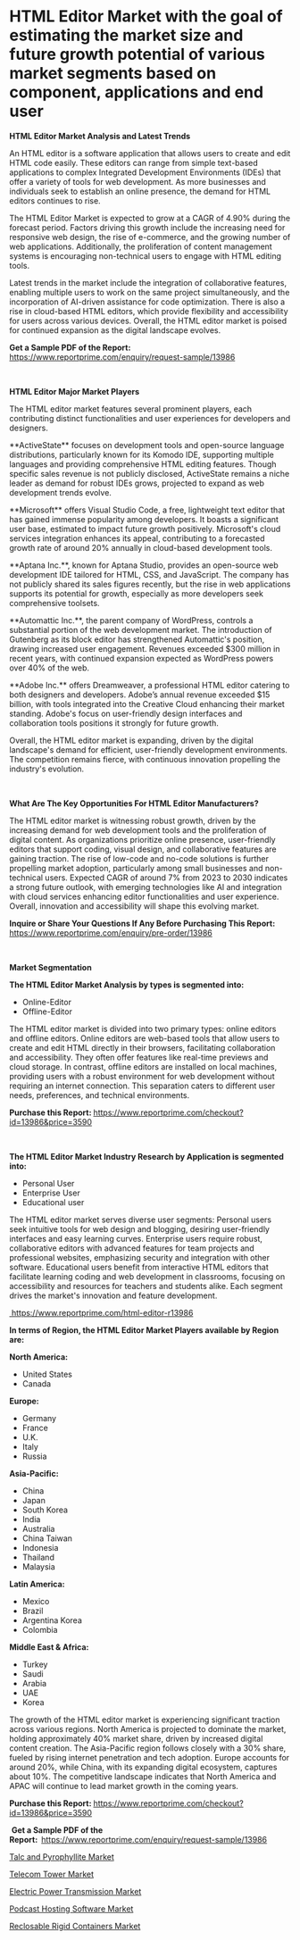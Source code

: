 <p><h1>HTML Editor Market with the goal of estimating the market size and future growth potential of various market segments based on component, applications and end user</h1></p><p><strong>HTML Editor Market Analysis and Latest Trends</strong></p>
<p><p>An HTML editor is a software application that allows users to create and edit HTML code easily. These editors can range from simple text-based applications to complex Integrated Development Environments (IDEs) that offer a variety of tools for web development. As more businesses and individuals seek to establish an online presence, the demand for HTML editors continues to rise.</p><p>The HTML Editor Market is expected to grow at a CAGR of 4.90% during the forecast period. Factors driving this growth include the increasing need for responsive web design, the rise of e-commerce, and the growing number of web applications. Additionally, the proliferation of content management systems is encouraging non-technical users to engage with HTML editing tools.</p><p>Latest trends in the market include the integration of collaborative features, enabling multiple users to work on the same project simultaneously, and the incorporation of AI-driven assistance for code optimization. There is also a rise in cloud-based HTML editors, which provide flexibility and accessibility for users across various devices. Overall, the HTML editor market is poised for continued expansion as the digital landscape evolves.</p></p>
<p><strong>Get a Sample PDF of the Report:&nbsp;</strong> <a href="https://www.reportprime.com/enquiry/request-sample/13986?utm_campaign=11&utm_medium=2&utm_source=Github&utm_content=ia&utm_term=29112024&utm_id=html-editor">https://www.reportprime.com/enquiry/request-sample/13986</a></p>
<p>&nbsp;</p>
<p><strong>HTML Editor Major Market Players</strong></p>
<p><p>The HTML editor market features several prominent players, each contributing distinct functionalities and user experiences for developers and designers. </p><p>**ActiveState** focuses on development tools and open-source language distributions, particularly known for its Komodo IDE, supporting multiple languages and providing comprehensive HTML editing features. Though specific sales revenue is not publicly disclosed, ActiveState remains a niche leader as demand for robust IDEs grows, projected to expand as web development trends evolve.</p><p>**Microsoft** offers Visual Studio Code, a free, lightweight text editor that has gained immense popularity among developers. It boasts a significant user base, estimated to impact future growth positively. Microsoft's cloud services integration enhances its appeal, contributing to a forecasted growth rate of around 20% annually in cloud-based development tools.</p><p>**Aptana Inc.**, known for Aptana Studio, provides an open-source web development IDE tailored for HTML, CSS, and JavaScript. The company has not publicly shared its sales figures recently, but the rise in web applications supports its potential for growth, especially as more developers seek comprehensive toolsets.</p><p>**Automattic Inc.**, the parent company of WordPress, controls a substantial portion of the web development market. The introduction of Gutenberg as its block editor has strengthened Automattic's position, drawing increased user engagement. Revenues exceeded $300 million in recent years, with continued expansion expected as WordPress powers over 40% of the web.</p><p>**Adobe Inc.** offers Dreamweaver, a professional HTML editor catering to both designers and developers. Adobe’s annual revenue exceeded $15 billion, with tools integrated into the Creative Cloud enhancing their market standing. Adobe's focus on user-friendly design interfaces and collaboration tools positions it strongly for future growth.</p><p>Overall, the HTML editor market is expanding, driven by the digital landscape's demand for efficient, user-friendly development environments. The competition remains fierce, with continuous innovation propelling the industry's evolution.</p></p>
<p>&nbsp;</p>
<p><strong>What Are The Key Opportunities For HTML Editor Manufacturers?</strong></p>
<p><p>The HTML editor market is witnessing robust growth, driven by the increasing demand for web development tools and the proliferation of digital content. As organizations prioritize online presence, user-friendly editors that support coding, visual design, and collaborative features are gaining traction. The rise of low-code and no-code solutions is further propelling market adoption, particularly among small businesses and non-technical users. Expected CAGR of around 7% from 2023 to 2030 indicates a strong future outlook, with emerging technologies like AI and integration with cloud services enhancing editor functionalities and user experience. Overall, innovation and accessibility will shape this evolving market.</p></p>
<p><strong>Inquire or Share Your Questions If Any Before Purchasing This Report:</strong> <a href="https://www.reportprime.com/enquiry/pre-order/13986?utm_campaign=11&utm_medium=2&utm_source=Github&utm_content=ia&utm_term=29112024&utm_id=html-editor">https://www.reportprime.com/enquiry/pre-order/13986</a></p>
<p>&nbsp;</p>
<p><strong>Market Segmentation</strong></p>
<p><strong>The HTML Editor Market Analysis by types is segmented into:</strong></p>
<p><ul><li>Online-Editor</li><li>Offline-Editor</li></ul></p>
<p><p>The HTML editor market is divided into two primary types: online editors and offline editors. Online editors are web-based tools that allow users to create and edit HTML directly in their browsers, facilitating collaboration and accessibility. They often offer features like real-time previews and cloud storage. In contrast, offline editors are installed on local machines, providing users with a robust environment for web development without requiring an internet connection. This separation caters to different user needs, preferences, and technical environments.</p></p>
<p><strong>Purchase this Report:&nbsp;</strong><a href="https://www.reportprime.com/checkout?id=13986&price=3590&utm_campaign=11&utm_medium=2&utm_source=Github&utm_content=ia&utm_term=29112024&utm_id=html-editor">https://www.reportprime.com/checkout?id=13986&price=3590</a></p>
<p>&nbsp;</p>
<p><strong>The HTML Editor Market Industry Research by Application is segmented into:</strong></p>
<p><ul><li>Personal User</li><li>Enterprise User</li><li>Educational user</li></ul></p>
<p><p>The HTML editor market serves diverse user segments: Personal users seek intuitive tools for web design and blogging, desiring user-friendly interfaces and easy learning curves. Enterprise users require robust, collaborative editors with advanced features for team projects and professional websites, emphasizing security and integration with other software. Educational users benefit from interactive HTML editors that facilitate learning coding and web development in classrooms, focusing on accessibility and resources for teachers and students alike. Each segment drives the market's innovation and feature development.</p></p>
<p><a href="https://www.reportprime.com/html-editor-r13986?utm_campaign=11&utm_medium=2&utm_source=Github&utm_content=ia&utm_term=29112024&utm_id=html-editor">&nbsp;https://www.reportprime.com/html-editor-r13986</a></p>
<p><strong>In terms of Region, the HTML Editor Market Players available by Region are:</strong></p>
<p>
    <p> <strong> North America: </strong>
        <ul>
            <li>United States</li>
            <li>Canada</li>
        </ul>
        </p> 
    <p> <strong> Europe: </strong>
        <ul>
            <li>Germany</li>
            <li>France</li>
            <li>U.K.</li>
            <li>Italy</li>
            <li>Russia</li>
        </ul>
        </p> 
    <p> <strong> Asia-Pacific: </strong>
        <ul>
            <li>China</li>
            <li>Japan</li>
            <li>South Korea</li>
            <li>India</li>
            <li>Australia</li>
            <li>China Taiwan</li>
            <li>Indonesia</li>
            <li>Thailand</li>
            <li>Malaysia</li>
        </ul>
        </p> 
    <p> <strong> Latin America: </strong>
        <ul>
            <li>Mexico</li>
            <li>Brazil</li>
            <li>Argentina Korea</li>
            <li>Colombia</li>
        </ul>
        </p> 
    <p> <strong> Middle East & Africa: </strong>
        <ul>
            <li>Turkey</li>
            <li>Saudi</li>
            <li>Arabia</li>
            <li>UAE</li>
            <li>Korea</li>
        </ul>
    </p>
    </p>
<p><p>The growth of the HTML editor market is experiencing significant traction across various regions. North America is projected to dominate the market, holding approximately 40% market share, driven by increased digital content creation. The Asia-Pacific region follows closely with a 30% share, fueled by rising internet penetration and tech adoption. Europe accounts for around 20%, while China, with its expanding digital ecosystem, captures about 10%. The competitive landscape indicates that North America and APAC will continue to lead market growth in the coming years.</p></p>
<p><strong>Purchase this Report: </strong><a href="https://www.reportprime.com/checkout?id=13986&price=3590&utm_campaign=11&utm_medium=2&utm_source=Github&utm_content=ia&utm_term=29112024&utm_id=html-editor">https://www.reportprime.com/checkout?id=13986&price=3590</a></p>
<p>&nbsp;<strong>Get a Sample PDF of the Report:&nbsp;&nbsp;</strong><a href="https://www.reportprime.com/enquiry/request-sample/13986?utm_campaign=11&utm_medium=2&utm_source=Github&utm_content=ia&utm_term=29112024&utm_id=html-editor">https://www.reportprime.com/enquiry/request-sample/13986</a></p>
<p><strong></strong></p>
<p><p><a href="https://www.linkedin.com/pulse/insights-talc-pyrophyllite-industry-market-financial-status-vwvjc?utm_campaign=11&utm_medium=2&utm_source=Github&utm_content=ia&utm_term=29112024&utm_id=html-editor">Talc and Pyrophyllite Market</a></p><p><a href="https://www.linkedin.com/pulse/telecom-tower-market-revolution-size-share-emerging-trends-2024-6bm0f?utm_campaign=11&utm_medium=2&utm_source=Github&utm_content=ia&utm_term=29112024&utm_id=html-editor">Telecom Tower Market</a></p><p><a href="https://issuu.com/reportprime-2/docs/electric-power-transmission-market-size-2030.pptx?utm_campaign=11&utm_medium=2&utm_source=Github&utm_content=ia&utm_term=29112024&utm_id=html-editor">Electric Power Transmission Market</a></p><p><a href="https://github.com/ChiragRp1/Market-Research-Report-List-6/blob/main/podcast-hosting-software-market.md?utm_campaign=11&utm_medium=2&utm_source=Github&utm_content=ia&utm_term=29112024&utm_id=html-editor">Podcast Hosting Software Market</a></p><p><a href="https://issuu.com/reportprime-2/docs/reclosable-rigid-containers-market-size-2030.pptx?utm_campaign=11&utm_medium=2&utm_source=Github&utm_content=ia&utm_term=29112024&utm_id=html-editor">Reclosable Rigid Containers Market</a></p></p>